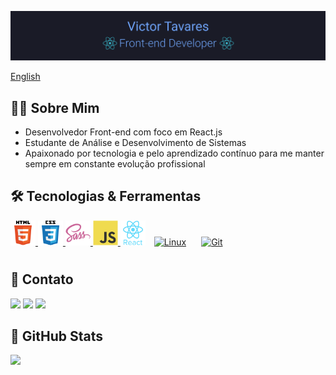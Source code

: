 ![Victor Tavares](./topo.png)

<a href="README_en.md">English</a>

## 👨‍💻 Sobre Mim

 * Desenvolvedor Front-end com foco em React.js</br>
 * Estudante de Análise e Desenvolvimento de Sistemas</br> 
 * Apaixonado por tecnologia e pelo aprendizado contínuo para me manter sempre em constante evolução profissional 


## 🛠 Tecnologias & Ferramentas

<div>
  <a href="https://www.w3.org/html/" target="_blank"> <img src="https://raw.githubusercontent.com/devicons/devicon/master/icons/html5/html5-original-wordmark.svg" alt="html5" width="40" height="40"/> </a>
  <a href="https://www.w3schools.com/css/" target="_blank"> <img src="https://raw.githubusercontent.com/devicons/devicon/master/icons/css3/css3-original-wordmark.svg" alt="css3" width="40" height="40"/> </a>
  <a href="https://sass-lang.com" target="_blank"> <img src="https://raw.githubusercontent.com/devicons/devicon/master/icons/sass/sass-original.svg" alt="sass" width="40" height="40"/> </a>
  <a href="https://developer.mozilla.org/en-US/docs/Web/JavaScript" target="_blank"> <img src="https://raw.githubusercontent.com/devicons/devicon/master/icons/javascript/javascript-original.svg" alt="javascript" width="40" height="40"/> </a>
  <a href="https://reactjs.org/" target="_blank"> <img src="https://raw.githubusercontent.com/devicons/devicon/master/icons/react/react-original-wordmark.svg" alt="react" width="40" height="40"/></a> 
  <a href="https://linuxmint.com/" target="_blank"><img style="margin: 10px" src="https://profilinator.rishav.dev/skills-assets/linux-original.svg" alt="Linux" height="40" /><a/>
  <a href="https://git-scm.com/" target="_blank"><img style="margin: 10px" src="https://profilinator.rishav.dev/skills-assets/git-scm-icon.svg" alt="Git" height="40" /></a>
</div>

## 📩 Contato

<div>
  <a href="https://github.com/victortavaresdev"><img src="https://img.shields.io/badge/GitHub-100000?style=for-the-badge&logo=github&logoColor=white"  height="25" /></a>
 <a href="mailto:victortavaresdev@gmail.com"><img src="https://img.shields.io/badge/Gmail-D14836?style=for-the-badge&logo=gmail&logoColor=white"  height="25" /></a>
 <a href="https://www.linkedin.com/in/victor-tavares-dev/"><img src="https://img.shields.io/badge/LinkedIn-0077B5?style=for-the-badge&logo=linkedin&logoColor=white"  height="25" /></a>
</div>


## 🤖 GitHub Stats

<div>
  <img src="https://github-readme-stats.vercel.app/api?username=victortavaresdev&show_icons=true&theme=tokyonight" />  
</div>




 
